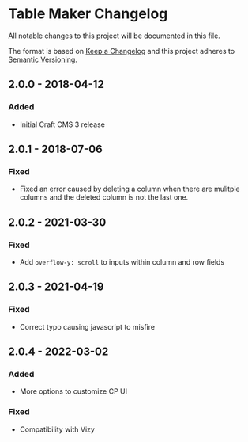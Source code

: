 # Table Maker Changelog

All notable changes to this project will be documented in this file.

The format is based on [Keep a Changelog](http://keepachangelog.com/) and this project adheres to [Semantic Versioning](http://semver.org/).

## 2.0.0 - 2018-04-12
### Added
- Initial Craft CMS 3 release

## 2.0.1 - 2018-07-06
### Fixed
- Fixed an error caused by deleting a column when there are mulitple columns and the deleted column is not the last one.

## 2.0.2 - 2021-03-30
### Fixed
- Add `overflow-y: scroll` to inputs within column and row fields

## 2.0.3 - 2021-04-19
### Fixed
- Correct typo causing javascript to misfire 

## 2.0.4 - 2022-03-02
### Added
- More options to customize CP UI
### Fixed
- Compatibility with Vizy
